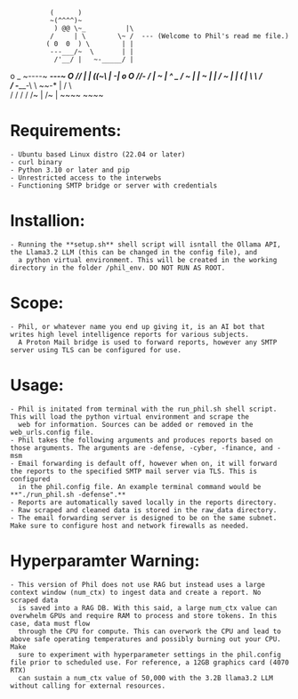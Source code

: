              (      )
              ~(^^^^)~
               ) @@ \~_          |\
              /     | \        \~ /  --- (Welcome to Phil's read me file.)
             ( 0  0  ) \        | |
              ---___/~  \       | |
               /'__/ |   ~-_____/ |
o          _   ~----~      ___---~
  O       //     |         |
         ((~\  _|         -|
   o  O //-_ \/ |        ~  |
        ^   \_ /         ~  |
               |          ~ |
               |     /     ~ |
               |     (       |
                \     \      /\
               / -_____-\   \ ~~-*
               |  /       \  \
               / /         / /
             /~  |       /~  |
             ~~~~        ~~~~

# Requirements:
    - Ubuntu based Linux distro (22.04 or later)
    - curl binary
    - Python 3.10 or later and pip
    - Unrestricted access to the interwebs
    - Functioning SMTP bridge or server with credentials

# Installion:
    - Running the **setup.sh** shell script will isntall the Ollama API, the Llama3.2 LLM (this can be changed in the config file), and
      a python virtual environment. This will be created in the working directory in the folder /phil_env. DO NOT RUN AS ROOT.

# Scope:
    - Phil, or whatever name you end up giving it, is an AI bot that writes high level intelligence reports for various subjects. 
      A Proton Mail bridge is used to forward reports, however any SMTP server using TLS can be configured for use.

# Usage: 
    - Phil is initated from terminal with the run_phil.sh shell script. This will load the python virtual environment and scrape the
      web for information. Sources can be added or removed in the web_urls.config file. 
    - Phil takes the following arguments and produces reports based on those arguments. The arguments are -defense, -cyber, -finance, and -msm
    - Email forwarding is default off, however when on, it will forward the reports to the specified SMTP mail server via TLS. This is configured 
      in the phil.config file. An example terminal command would be **"./run_phil.sh -defense".**
    - Reports are automatically saved locally in the reports directory.
    - Raw scraped and cleaned data is stored in the raw_data directory.
    - The email forwarding server is designed to be on the same subnet. Make sure to configure host and network firewalls as needed.

# Hyperparamter Warning:
    - This version of Phil does not use RAG but instead uses a large context window (num_ctx) to ingest data and create a report. No scraped data
      is saved into a RAG DB. With this said, a large num_ctx value can overwhelm GPUs and require RAM to process and store tokens. In this case, data must flow
      through the CPU for compute. This can overwork the CPU and lead to above safe operating temperatures and possibly burning out your CPU. Make 
      sure to experiment with hyperparameter settings in the phil.config file prior to scheduled use. For reference, a 12GB graphics card (4070 RTX)
      can sustain a num_ctx value of 50,000 with the 3.2B llama3.2 LLM without calling for external resources.




